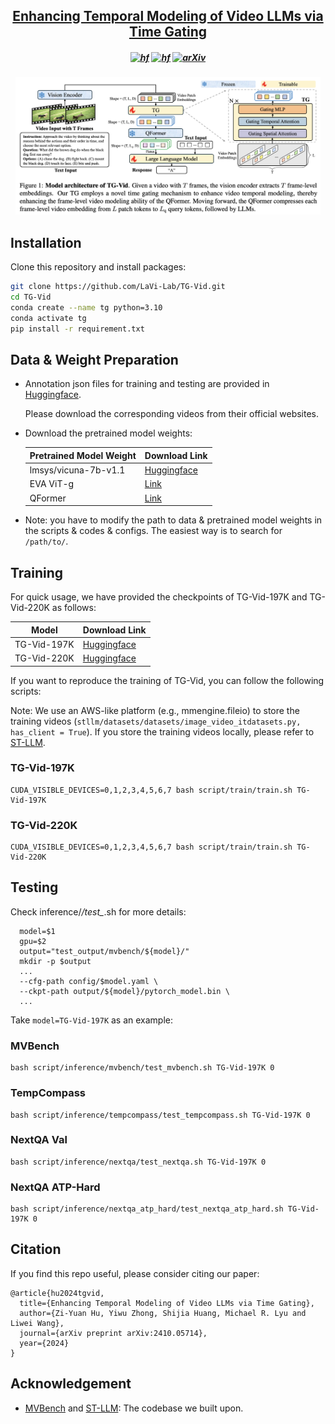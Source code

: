 <h2 align="center"> <a href="https://arxiv.org/abs/2410.05714">Enhancing Temporal Modeling of Video LLMs via Time Gating</a></h2>

<h5 align=center>

[![hf](https://img.shields.io/badge/🤗-TGVid197K-blue.svg)](https://huggingface.co/HenryHZY/TG-Vid-197K)
[![hf](https://img.shields.io/badge/🤗-TGVid220K-blue.svg)](https://huggingface.co/HenryHZY/TG-Vid-220K)
[![arXiv](https://img.shields.io/badge/Arxiv-2410.05714-b31b1b.svg?logo=arXiv)](https://arxiv.org/abs/2410.05714)
</h5>

<p align="center">
<img src="figure/Overview.png" width=97% height=97%
class="center">
</p>


## Installation

Clone this repository and install packages:

```bash
git clone https://github.com/LaVi-Lab/TG-Vid.git
cd TG-Vid
conda create --name tg python=3.10
conda activate tg
pip install -r requirement.txt
```

## Data & Weight Preparation
- Annotation json files for training and testing are provided in [Huggingface](https://huggingface.co/datasets/HenryHZY/Data-TG-Vid). 

  Please download the corresponding videos from their official websites.

- Download the pretrained model weights:

  | Pretrained Model Weight                      | Download Link                                                |
  | -------------------------- | ------------------------------------------------------------ |
  | lmsys/vicuna-7b-v1.1 | [Huggingface](https://huggingface.co/lmsys/vicuna-7b-v1.1) |
  | EVA ViT-g | [Link](https://storage.googleapis.com/sfr-vision-language-research/LAVIS/models/BLIP2/eva_vit_g.pth) |
  | QFormer | [Link](https://storage.googleapis.com/sfr-vision-language-research/LAVIS/models/InstructBLIP/instruct_blip_vicuna7b_trimmed.pth) |

-  Note: you have to modify the path to data & pretrained model weights in the scripts & codes & configs. The easiest way is to search for `/path/to/`.


## Training

For quick usage, we have provided the checkpoints of TG-Vid-197K and TG-Vid-220K as follows:

| Model                      | Download Link                                                |
| -------------------------- | ------------------------------------------------------------ |
| TG-Vid-197K                          | [Huggingface](https://huggingface.co/HenryHZY/TG-Vid-197K) |
| TG-Vid-220K                           | [Huggingface](https://huggingface.co/HenryHZY/TG-Vid-220K) |

If you want to reproduce the training of TG-Vid, you can follow the following scripts:

Note: We use an AWS-like platform (e.g., mmengine.fileio) to store the training videos (`stllm/datasets/datasets/image_video_itdatasets.py, has_client = True`). If you store the training videos locally, please refer to [ST-LLM](https://github.com/TencentARC/ST-LLM/blob/main/trainval.md).

### TG-Vid-197K

```
CUDA_VISIBLE_DEVICES=0,1,2,3,4,5,6,7 bash script/train/train.sh TG-Vid-197K
```

### TG-Vid-220K

```
CUDA_VISIBLE_DEVICES=0,1,2,3,4,5,6,7 bash script/train/train.sh TG-Vid-220K
```

## Testing
Check inference/*/test_*.sh for more details:
```
  model=$1
  gpu=$2
  output="test_output/mvbench/${model}/"
  mkdir -p $output
  ...
  --cfg-path config/$model.yaml \
  --ckpt-path output/${model}/pytorch_model.bin \
  ...
```

Take `model=TG-Vid-197K` as an example:

### MVBench
```
bash script/inference/mvbench/test_mvbench.sh TG-Vid-197K 0
```

### TempCompass
```
bash script/inference/tempcompass/test_tempcompass.sh TG-Vid-197K 0
```

### NextQA Val
```
bash script/inference/nextqa/test_nextqa.sh TG-Vid-197K 0
```

### NextQA ATP-Hard
```
bash script/inference/nextqa_atp_hard/test_nextqa_atp_hard.sh TG-Vid-197K 0
```


## Citation
If you find this repo useful, please consider citing our paper:
```
@article{hu2024tgvid,
  title={Enhancing Temporal Modeling of Video LLMs via Time Gating},
  author={Zi-Yuan Hu, Yiwu Zhong, Shijia Huang, Michael R. Lyu and Liwei Wang},
  journal={arXiv preprint arXiv:2410.05714},
  year={2024}
}
```

## Acknowledgement
* [MVBench](https://github.com/OpenGVLab/Ask-Anything/tree/main/video_chat2) and [ST-LLM](https://github.com/farewellthree/ST-LLM): The codebase we built upon.
